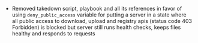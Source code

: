 - Removed takedown script, playbook and all its references in favor of using `deny_public_access` variable for putting a server in a state where all public access to download, upload and registry apis (status code 403 Forbidden) is blocked but server still runs health checks, keeps files healthy and responds to requests

